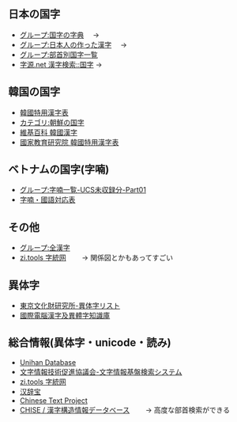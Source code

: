 ## 日本の国字
- [グループ:国字の字典](https://glyphwiki.org/wiki/Group:%E5%9B%BD%E5%AD%97%E3%81%AE%E5%AD%97%E5%85%B8)
　-> [](../../res/kokuji/kokuji-no-jiten.txt)
- [グループ:日本人の作った漢字](https://glyphwiki.org/wiki/Group:%E6%97%A5%E6%9C%AC%E4%BA%BA%E3%81%AE%E4%BD%9C%E3%81%A3%E3%81%9F%E6%BC%A2%E5%AD%97)
　-> [](../../res/kokuji/nihonjin-no-tsukutta-kanji.txt)
- [グループ:部首別国字一覧](https://glyphwiki.org/wiki/Group:%E9%83%A8%E9%A6%96%E5%88%A5%E5%9B%BD%E5%AD%97%E4%B8%80%E8%A6%A7)
- [字源.net 漢字検索::国字](https://jigen.net/data/%E5%9B%BD%E5%AD%97)
 -> [](../../res/kokuji/kokuji_list_of_jigen-net.txt)

## 韓国の国字
- [韓國特用漢字表](https://dict.variants.moe.edu.tw/variants/rbt/korea_chinese_character_tiles.rbt?pageId=2981909)
- [カテゴリ:朝鮮の国字](https://ja.m.wiktionary.org/wiki/%E3%82%AB%E3%83%86%E3%82%B4%E3%83%AA:%E6%9C%9D%E9%AE%AE%E3%81%AE%E5%9B%BD%E5%AD%97)
- [維基百科 韓國漢字](https://zh.wikipedia.org/zh-tw/%E6%9C%9D%E9%AE%AE%E6%BC%A2%E5%AD%97)
- [國家教育研究院 韓國特用漢字表](https://dict.variants.moe.edu.tw/variants/rbt/korea_chinese_character_tiles.rbt?pageId=2981909)


## ベトナムの国字(字喃)
- [グループ:字喃一覧-UCS未収録分-Part01](https://glyphwiki.org/wiki/Group:%e5%ad%97%e5%96%83%e4%b8%80%e8%a6%a7-UCS%e6%9c%aa%e5%8f%8e%e9%8c%b2%e5%88%86-Part01)
- [字喃・國語対応表](https://kanji-database.sourceforge.net/misc/chunom.html)

## その他
- [グループ:全漢字](https://glyphwiki.org/wiki/Group:%E5%85%A8%E6%BC%A2%E5%AD%97)
- [zi.tools 字統网](https://zi.tools/zi/%F0%AE%8E%B5)
　　-> 関係図とかもあってすごい

## 異体字
- [東京文化財研究所-異体字リスト](https://www.tobunken.go.jp/archives/%E7%95%B0%E4%BD%93%E5%AD%97%E3%83%AA%E3%82%B9%E3%83%88/)
- [國際電腦漢字及異體字知識庫](https://chardb.iis.sinica.edu.tw/)

## 総合情報(異体字・unicode・読み)
- [Unihan Database](https://www.unicode.org/charts/unihan.html)
- [文字情報技術促進協議会-文字情報基盤検索システム](https://moji.or.jp/mojikibansearch/basic)
- [zi.tools 字統网](https://zi.tools/)
- [汉辞宝](https://www.hancibao.com/)
- [Chinese Text Project](https://ctext.org/dictionary.pl?if=en)
- [CHISE / 漢字構造情報データベース](https://www.chise.org/ids/)
　　-> 高度な部首検索ができる
